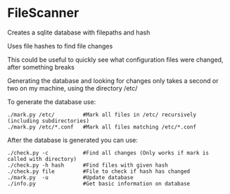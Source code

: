 # FileScanner

Creates a sqlite database with filepaths and hash

Uses file hashes to find file changes

This could be useful to quickly see what configuration files were changed, after something breaks

Generating the database and looking for changes only takes a second or two on my machine, using the directory /etc/

To generate the database use:
```
./mark.py /etc/         #Mark all files in /etc/ recursively (including subdirectories)
./mark.py /etc/*.conf   #Mark all files matching /etc/*.conf
```

After the database is generated you can use:
```
./check.py -c           #Find all changes (Only works if mark is called with directory)
./check.py -h hash      #Find files with given hash
./check.py file         #File to check if hash has changed
./mark.py  -u           #Update database
./info.py               #Get basic information on database
```